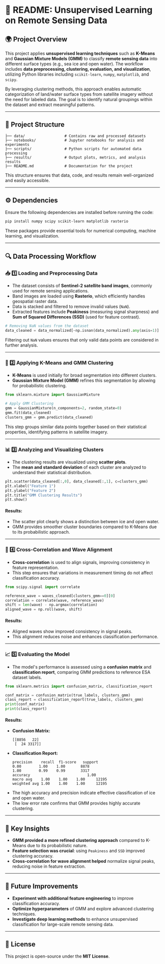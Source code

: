 # 📖 README: Unsupervised Learning on Remote Sensing Data

## 🌍 Project Overview
This project applies **unsupervised learning techniques** such as **K-Means** and **Gaussian Mixture Models (GMM)** to classify **remote sensing data** into different surface types (e.g., sea ice and open water). The workflow includes **data preprocessing, clustering, evaluation, and visualization**, utilizing Python libraries including `scikit-learn`, `numpy`, `matplotlib`, and `scipy`.

By leveraging clustering methods, this approach enables automatic categorization of land/water surface types from satellite imagery without the need for labeled data. The goal is to identify natural groupings within the dataset and extract meaningful patterns.

---

## 📂 Project Structure
```
├── data/                  # Contains raw and processed datasets
├── notebooks/             # Jupyter notebooks for analysis and experiments
├── scripts/               # Python scripts for automated data processing
├── results/               # Output plots, metrics, and analysis results
├── README.md              # Documentation for the project
```
This structure ensures that data, code, and results remain well-organized and easily accessible.

---

## ⚙️ Dependencies
Ensure the following dependencies are installed before running the code:
```bash
pip install numpy scipy scikit-learn matplotlib rasterio
```
These packages provide essential tools for numerical computing, machine learning, and visualization.

---

## 🔍 Data Processing Workflow
### **📥 1️⃣ Loading and Preprocessing Data**
- The dataset consists of **Sentinel-2 satellite band images**, commonly used for remote sensing applications.
- Band images are loaded using **Rasterio**, which efficiently handles geospatial raster data.
- Data is stacked and filtered to remove invalid values (`NaN`).
- Extracted features include **Peakiness** (measuring signal sharpness) and **Sum of Squared Differences (SSD)** (used for feature contrast).

```python
# Removing NaN values from the dataset
data_cleaned = data_normalized[~np.isnan(data_normalized).any(axis=1)]
```
Filtering out `NaN` values ensures that only valid data points are considered in further analysis.

---

### **🔢 2️⃣ Applying K-Means and GMM Clustering**
- **K-Means** is used initially for broad segmentation into different clusters.
- **Gaussian Mixture Model (GMM)** refines this segmentation by allowing for probabilistic clustering.

```python
from sklearn.mixture import GaussianMixture

# Apply GMM Clustering
gmm = GaussianMixture(n_components=2, random_state=0)
gmm.fit(data_cleaned)
clusters_gmm = gmm.predict(data_cleaned)
```
This step groups similar data points together based on their statistical properties, identifying patterns in satellite imagery.

---

### **📊 3️⃣ Analyzing and Visualizing Clusters**
- The clustering results are visualized using **scatter plots**.
- The **mean and standard deviation** of each cluster are analyzed to understand their statistical distribution.

```python
plt.scatter(data_cleaned[:,0], data_cleaned[:,1], c=clusters_gmm)
plt.xlabel("Feature 1")
plt.ylabel("Feature 2")
plt.title("GMM Clustering Results")
plt.show()
```

#### **Results:**
- The scatter plot clearly shows a distinction between ice and open water.
- GMM provides smoother cluster boundaries compared to K-Means due to its probabilistic approach.

---

### **🔄 4️⃣ Cross-Correlation and Wave Alignment**
- **Cross-correlation** is used to align signals, improving consistency in feature representation.
- This step ensures that variations in measurement timing do not affect classification accuracy.

```python
from scipy.signal import correlate

reference_wave = waves_cleaned[clusters_gmm==0][0]
correlation = correlate(wave, reference_wave)
shift = len(wave) - np.argmax(correlation)
aligned_wave = np.roll(wave, shift)
```

#### **Results:**
- Aligned waves show improved consistency in signal peaks.
- This alignment reduces noise and enhances classification performance.

---

### **📈 5️⃣ Evaluating the Model**
- The model's performance is assessed using a **confusion matrix** and **classification report**, comparing GMM predictions to reference ESA dataset labels.

```python
from sklearn.metrics import confusion_matrix, classification_report

conf_matrix = confusion_matrix(true_labels, clusters_gmm)
class_report = classification_report(true_labels, clusters_gmm)
print(conf_matrix)
print(class_report)
```

#### **Results:**
- **Confusion Matrix:**
  ```
  [[8856   22]
   [  24 3317]]
  ```
- **Classification Report:**
  ```
  precision    recall  f1-score   support
  0.00        1.00    1.00       8878
  1.00        0.99    0.99       3317
  accuracy                          1.00
  macro avg    1.00    1.00    1.00     12195
  weighted avg 1.00    1.00    1.00     12195
  ```
- The high accuracy and precision indicate effective classification of ice and open water.
- The low error rate confirms that GMM provides highly accurate clustering.

---

## 🔑 Key Insights
- **GMM provided a more refined clustering approach** compared to K-Means due to its probabilistic nature.
- **Feature selection was crucial**: using `Peakiness` and `SSD` improved clustering accuracy.
- **Cross-correlation for wave alignment helped** normalize signal peaks, reducing noise in feature extraction.

---

## 🚀 Future Improvements
- **Experiment with additional feature engineering** to improve classification accuracy.
- **Optimize hyperparameters** of GMM and explore advanced clustering techniques.
- **Investigate deep learning methods** to enhance unsupervised classification for large-scale remote sensing data.

---

## 📜 License
This project is open-source under the **MIT License**.


